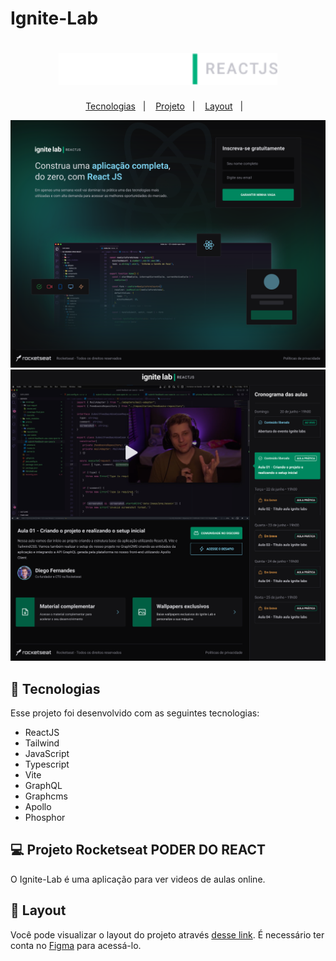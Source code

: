 # Ignite-Lab

<h1 align="center">

  <img alt="" title="" src="/src/assets/Group.png" width="350px" />



</h1>

<p align="center">
  <a href="#-tecnologias">Tecnologias</a>&nbsp;&nbsp;&nbsp;|&nbsp;&nbsp;&nbsp;
  <a href="#-projeto">Projeto</a>&nbsp;&nbsp;&nbsp;|&nbsp;&nbsp;&nbsp;
  <a href="#-layout">Layout</a>&nbsp;&nbsp;&nbsp;|&nbsp;&nbsp;&nbsp;
  
</p>

<p align="center">

 <img src="/src/assets/LoginDesktop.png" alt="Home" />
 <img src="/src/assets/PlataformaDesktp.png" alt="Home2" />

 

## 🚀 Tecnologias

Esse projeto foi desenvolvido com as seguintes tecnologias:

- ReactJS
- Tailwind
- JavaScript
- Typescript
- Vite
- GraphQL
- Graphcms 
- Apollo
- Phosphor

## 💻 Projeto Rocketseat PODER DO REACT 

O Ignite-Lab é uma aplicação para ver videos de aulas online.


## 🔖 Layout

Você pode visualizar o layout do projeto através [desse link](https://www.figma.com/file/qYTSfhr7R7sHSSCsAmguFp/Plataforma-de-evento---Ignite-Lab-(Community)?node-id=0%3A1). É necessário ter conta no [Figma](https://figma.com) para acessá-lo.



